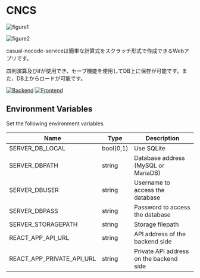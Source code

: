 # CNCS

![figure1](https://user-images.githubusercontent.com/56789504/206169905-b529855e-e1c2-47d6-843e-187e6063a411.PNG)

![figure2](https://user-images.githubusercontent.com/56789504/206169950-985a8e5d-bea9-4bcc-9f22-b6c9aeac037c.PNG)

casual-nocode-serviceは簡単な計算式をスクラッチ形式で作成できるWebアプリです。


四則演算及びifが使用でき、セーブ機能を使用してDB上に保存が可能です。また、DB上からロードが可能です。


[![Backend](https://github.com/weldsk/casual-nocode-service/actions/workflows/backend.yml/badge.svg)](https://github.com/weldsk/casual-nocode-service/actions/workflows/backend.yml)
[![Frontend](https://github.com/weldsk/casual-nocode-service/actions/workflows/Frontend.yml/badge.svg)](https://github.com/weldsk/casual-nocode-service/actions/workflows/Frontend.yml)

## Environment Variables

Set the following environment variables.

| Name                      | Type      | Description                             |
| ------------------------- | --------- | --------------------------------------- |
| SERVER_DB_LOCAL           | bool(0,1) | Use SQLite                              |
| SERVER_DBPATH             | string    | Database address (MySQL or MariaDB)     |
| SERVER_DBUSER             | string    | Username to access the database         |
| SERVER_DBPASS             | string    | Password to access the database         |
| SERVER_STORAGEPATH        | string    | Storage filepath                        |
| REACT_APP_API_URL         | string    | API address of the backend side         |
| REACT_APP_PRIVATE_API_URL | string    | Private API address on the backend side |

